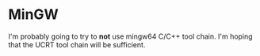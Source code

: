 # MinGW
I'm probably going to try to **not** use mingw64 C/C++ tool chain. I'm hoping that the UCRT tool chain will be sufficient.
